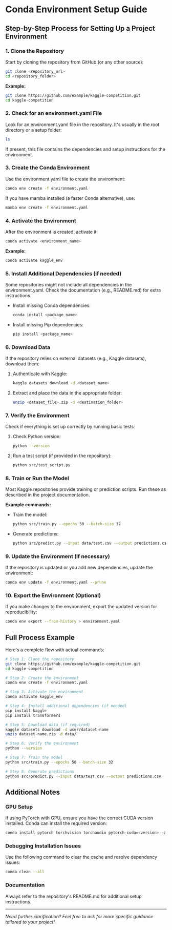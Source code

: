 # Conda Environment Setup Guide

## Step-by-Step Process for Setting Up a Project Environment

### 1. Clone the Repository

Start by cloning the repository from GitHub (or any other source):

```bash
git clone <repository_url>
cd <repository_folder>
```

**Example:**
```bash
git clone https://github.com/example/kaggle-competition.git
cd kaggle-competition
```

### 2. Check for an environment.yaml File

Look for an environment.yaml file in the repository. It's usually in the root directory or a setup folder:

```bash
ls
```

If present, this file contains the dependencies and setup instructions for the environment.

### 3. Create the Conda Environment

Use the environment.yaml file to create the environment:

```bash
conda env create -f environment.yaml
```

If you have mamba installed (a faster Conda alternative), use:

```bash
mamba env create -f environment.yaml
```

### 4. Activate the Environment

After the environment is created, activate it:

```bash
conda activate <environment_name>
```

**Example:**
```bash
conda activate kaggle_env
```

### 5. Install Additional Dependencies (if needed)

Some repositories might not include all dependencies in the environment.yaml. Check the documentation (e.g., README.md) for extra instructions.

- Install missing Conda dependencies:
  ```bash
  conda install <package_name>
  ```

- Install missing Pip dependencies:
  ```bash
  pip install <package_name>
  ```

### 6. Download Data

If the repository relies on external datasets (e.g., Kaggle datasets), download them:

1. Authenticate with Kaggle:
   ```bash
   kaggle datasets download -d <dataset_name>
   ```

2. Extract and place the data in the appropriate folder:
   ```bash
   unzip <dataset_file>.zip -d <destination_folder>
   ```

### 7. Verify the Environment

Check if everything is set up correctly by running basic tests:

1. Check Python version:
   ```bash
   python --version
   ```

2. Run a test script (if provided in the repository):
   ```bash
   python src/test_script.py
   ```

### 8. Train or Run the Model

Most Kaggle repositories provide training or prediction scripts. Run these as described in the project documentation.

**Example commands:**
- Train the model:
  ```bash
  python src/train.py --epochs 50 --batch-size 32
  ```

- Generate predictions:
  ```bash
  python src/predict.py --input data/test.csv --output predictions.csv
  ```

### 9. Update the Environment (if necessary)

If the repository is updated or you add new dependencies, update the environment:

```bash
conda env update -f environment.yaml --prune
```

### 10. Export the Environment (Optional)

If you make changes to the environment, export the updated version for reproducibility:

```bash
conda env export --from-history > environment.yaml
```

## Full Process Example

Here's a complete flow with actual commands:

```bash
# Step 1: Clone the repository
git clone https://github.com/example/kaggle-competition.git
cd kaggle-competition

# Step 2: Create the environment
conda env create -f environment.yaml

# Step 3: Activate the environment
conda activate kaggle_env

# Step 4: Install additional dependencies (if needed)
pip install kaggle
pip install transformers

# Step 5: Download data (if required)
kaggle datasets download -d user/dataset-name
unzip dataset-name.zip -d data/

# Step 6: Verify the environment
python --version

# Step 7: Train the model
python src/train.py --epochs 50 --batch-size 32

# Step 8: Generate predictions
python src/predict.py --input data/test.csv --output predictions.csv
```

## Additional Notes

### GPU Setup

If using PyTorch with GPU, ensure you have the correct CUDA version installed. Conda can install the required version:

```bash
conda install pytorch torchvision torchaudio pytorch-cuda=<version> -c pytorch -c nvidia
```

### Debugging Installation Issues

Use the following command to clear the cache and resolve dependency issues:

```bash
conda clean --all
```

### Documentation

Always refer to the repository's README.md for additional setup instructions.

---

*Need further clarification? Feel free to ask for more specific guidance tailored to your project!*